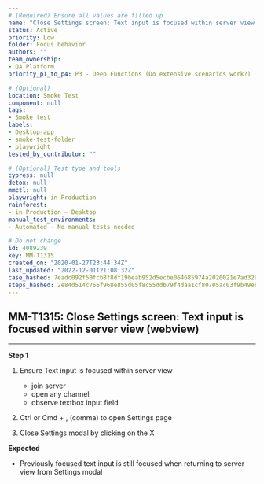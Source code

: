 ```yaml
---
# (Required) Ensure all values are filled up
name: "Close Settings screen: Text input is focused within server view (webview)"
status: Active
priority: Low
folder: Focus behavior
authors: ""
team_ownership: 
- QA Platform
priority_p1_to_p4: P3 - Deep Functions (Do extensive scenarios work?)

# (Optional)
location: Smoke Test
component: null
tags:
- Smoke test
labels: 
- Desktop-app
- smoke-test-folder
- playwright
tested_by_contributor: ""

# (Optional) Test type and tools
cypress: null
detox: null
mmctl: null
playwright: in Production
rainforest: 
- in Production — Desktop
manual_test_environments:
- Automated - No manual tests needed

# Do not change
id: 4089239
key: MM-T1315
created_on: "2020-01-27T23:44:34Z"
last_updated: "2022-12-01T21:08:32Z"
case_hashed: 7eadc092f50fcb8f8df19beab952d5ecbe064685974a2020021e7ad3299aa519c49957f729c9f98891e92341590d2c50
steps_hashed: 2e84d514c766f968e855d05f8c55ddb79f4daa1cf80705ac03f9b49eb48ac1d86842581dfa866cfdecac04ac6dc7c76b
---
```


<!-- (Auto-generated) Based on frontmatter's "key" and "name" -->

## MM-T1315: Close Settings screen: Text input is focused within server view (webview)

---

**Step 1**

1. Ensure Text input is focused within server view

   - join server
   - open any channel
   - observe textbox input field

2. Ctrl or Cmd + , (comma) to open Settings page

3. Close Settings modal by clicking on the X

**Expected**

- Previously focused text input is still focused when returning to server view from Settings modal

